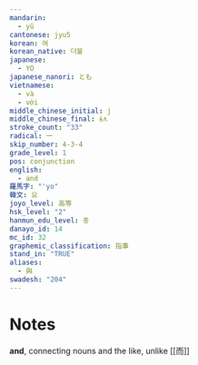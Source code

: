 ```yaml
---
mandarin:
  - yǔ
cantonese: jyu5
korean: 여
korean_native: 더불
japanese:
  - YO
japanese_nanori: とも
vietnamese:
  - và
  - với
middle_chinese_initial: j
middle_chinese_final: ɨʌ
stroke_count: "33"
radical: 一
skip_number: 4-3-4
grade_level: 1
pos: conjunction
english:
  - and
羅馬字: "'yo"
韓文: 요
joyo_level: 高等
hsk_level: "2"
hanmun_edu_level: 중
danayo_id: 14
mc_id: 32
graphemic_classification: 指事
stand_in: "TRUE"
aliases:
  - 與
swadesh: "204"
---
```


# Notes
**and**, connecting nouns and the like, unlike [[而]]